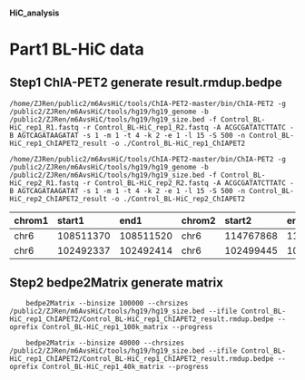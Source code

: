 #### HiC_analysis

Part1 BL-HiC data
==

Step1 ChIA-PET2 generate result.rmdup.bedpe
---
    /home/ZJRen/public2/m6AvsHiC/tools/ChIA-PET2-master/bin/ChIA-PET2 -g /public2/ZJRen/m6AvsHiC/tools/hg19/hg19_genome -b /public2/ZJRen/m6AvsHiC/tools/hg19/hg19_size.bed -f Control_BL-HiC_rep1_R1.fastq -r Control_BL-HiC_rep1_R2.fastq -A ACGCGATATCTTATC -B AGTCAGATAAGATAT -s 1 -m 1 -t 4 -k 2 -e 1 -l 15 -S 500 -n Control_BL-HiC_rep1_ChIAPET2_result -o ./Control_BL-HiC_rep1_ChIAPET2

    /home/ZJRen/public2/m6AvsHiC/tools/ChIA-PET2-master/bin/ChIA-PET2 -g /public2/ZJRen/m6AvsHiC/tools/hg19/hg19_genome -b /public2/ZJRen/m6AvsHiC/tools/hg19/hg19_size.bed -f Control_BL-HiC_rep2_R1.fastq -r Control_BL-HiC_rep2_R2.fastq -A ACGCGATATCTTATC -B AGTCAGATAAGATAT -s 1 -m 1 -t 4 -k 2 -e 1 -l 15 -S 500 -n Control_BL-HiC_rep2_ChIAPET2_result -o ./Control_BL-HiC_rep2_ChIAPET2

|chrom1|   start1|     end1|chrom2|   start2|     end2|    readname | value | strand1 | strand2 |
|:-----|:--------|:--------|:-----|:--------|:--------|:------------|:------|:--------|:--------|
| chr6 |108511370|108511520| chr6 |114767868|114767929|SRR7868823.2 | .     | +       | -       |       
| chr6 |102492337|102492414| chr6 |102499445|102499560|SRR7868823.90| .     | -       | +       |

Step2 bedpe2Matrix generate matrix
---
        bedpe2Matrix --binsize 100000 --chrsizes /public2/ZJRen/m6AvsHiC/tools/hg19/hg19_size.bed --ifile Control_BL-HiC_rep1_ChIAPET2/Control_BL-HiC_rep1_ChIAPET2_result.rmdup.bedpe --oprefix Control_BL-HiC_rep1_100k_matrix --progress
        
        bedpe2Matrix --binsize 40000 --chrsizes /public2/ZJRen/m6AvsHiC/tools/hg19/hg19_size.bed --ifile Control_BL-HiC_rep1_ChIAPET2/Control_BL-HiC_rep1_ChIAPET2_result.rmdup.bedpe --oprefix Control_BL-HiC_rep1_40k_matrix --progress
  
  





